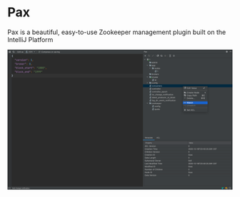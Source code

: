 # Pax
Pax is a beautiful, easy-to-use Zookeeper management plugin built on the IntelliJ Platform

![screenshot](images/screenshot.png?raw=true "Screenshot")

